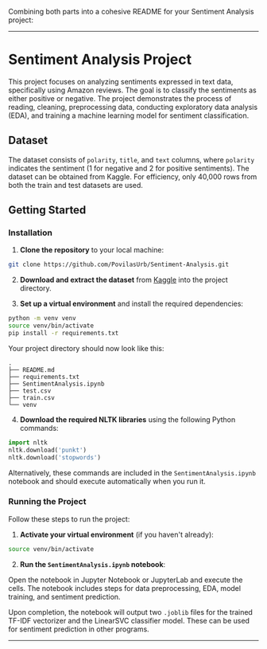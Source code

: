 Combining both parts into a cohesive README for your Sentiment Analysis project:

---

# Sentiment Analysis Project

This project focuses on analyzing sentiments expressed in text data, specifically using Amazon reviews. The goal is to classify the sentiments as either positive or negative. The project demonstrates the process of reading, cleaning, preprocessing data, conducting exploratory data analysis (EDA), and training a machine learning model for sentiment classification.

## Dataset

The dataset consists of `polarity`, `title`, and `text` columns, where `polarity` indicates the sentiment (1 for negative and 2 for positive sentiments). The dataset can be obtained from Kaggle. For efficiency, only 40,000 rows from both the train and test datasets are used.

## Getting Started

### Installation

1. **Clone the repository** to your local machine:

```bash
git clone https://github.com/PovilasUrb/Sentiment-Analysis.git
```

2. **Download and extract the dataset** from [Kaggle](https://www.kaggle.com/datasets/kritanjalijain/amazon-reviews/data) into the project directory.

3. **Set up a virtual environment** and install the required dependencies:

```bash
python -m venv venv
source venv/bin/activate
pip install -r requirements.txt
```

Your project directory should now look like this:

```
.
├── README.md
├── requirements.txt
├── SentimentAnalysis.ipynb
├── test.csv
├── train.csv
└── venv
```

4. **Download the required NLTK libraries** using the following Python commands:

```python
import nltk
nltk.download('punkt')
nltk.download('stopwords')
```

Alternatively, these commands are included in the `SentimentAnalysis.ipynb` notebook and should execute automatically when you run it.

### Running the Project

Follow these steps to run the project:

1. **Activate your virtual environment** (if you haven't already):

```bash
source venv/bin/activate
```

2. **Run the `SentimentAnalysis.ipynb` notebook**:

Open the notebook in Jupyter Notebook or JupyterLab and execute the cells. The notebook includes steps for data preprocessing, EDA, model training, and sentiment prediction.

Upon completion, the notebook will output two `.joblib` files for the trained TF-IDF vectorizer and the LinearSVC classifier model. These can be used for sentiment prediction in other programs.

---
